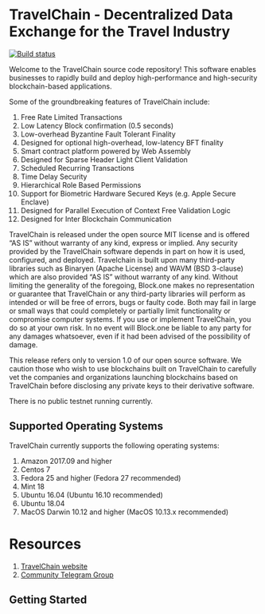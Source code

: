 # TravelChain - Decentralized Data Exchange for the Travel Industry

[![Build status](https://badge.buildkite.com/370fe5c79410f7d695e4e34c500b4e86e3ac021c6b1f739e20.svg?branch=master)](https://buildkite.com/EOSIO/eosio)

Welcome to the TravelChain source code repository! This software enables businesses to rapidly build and deploy high-performance and high-security blockchain-based applications.

Some of the groundbreaking features of TravelChain include:

1. Free Rate Limited Transactions 
1. Low Latency Block confirmation (0.5 seconds)
1. Low-overhead Byzantine Fault Tolerant Finality
1. Designed for optional high-overhead, low-latency BFT finality 
1. Smart contract platform powered by Web Assembly
1. Designed for Sparse Header Light Client Validation
1. Scheduled Recurring Transactions 
1. Time Delay Security
1. Hierarchical Role Based Permissions
1. Support for Biometric Hardware Secured Keys (e.g. Apple Secure Enclave)
1. Designed for Parallel Execution of Context Free Validation Logic
1. Designed for Inter Blockchain Communication 

TravelChain is released under the open source MIT license and is offered “AS IS” without warranty of any kind, express or implied. Any security provided by the TravelChain software depends in part on how it is used, configured, and deployed. Travelchain is built upon many third-party libraries such as Binaryen (Apache License) and WAVM  (BSD 3-clause) which are also provided “AS IS” without warranty of any kind. Without limiting the generality of the foregoing, Block.one makes no representation or guarantee that TravelChain or any third-party libraries will perform as intended or will be free of errors, bugs or faulty code. Both may fail in large or small ways that could completely or partially limit functionality or compromise computer systems. If you use or implement TravelChain, you do so at your own risk. In no event will Block.one be liable to any party for any damages whatsoever, even if it had been advised of the possibility of damage.  

This release refers only to version 1.0 of our open source software. We caution those who wish to use blockchains built on TravelChain to carefully vet the companies and organizations launching blockchains based on TravelChain before disclosing any private keys to their derivative software. 


There is no public testnet running currently.

## Supported Operating Systems
TravelChain currently supports the following operating systems:  
1. Amazon 2017.09 and higher
2. Centos 7
3. Fedora 25 and higher (Fedora 27 recommended)
4. Mint 18
5. Ubuntu 16.04 (Ubuntu 16.10 recommended)
6. Ubuntu 18.04
7. MacOS Darwin 10.12 and higher (MacOS 10.13.x recommended)

# Resources
1. [TravelChain website](https://travelchain.io)
2. [Community Telegram Group](https://t.me/travelchain)

<a name="gettingstarted"></a>

## Getting Started
